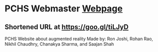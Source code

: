 # PCHS Webmaster [Webpage](https://pchs-webmaster.github.io)
## Shortened URL at https://goo.gl/tiLJyD
PCHS Website about augmented reality
Made by:
Ron Joshi, Rohan Rao, Nikhil Chaudhry, Chanakya Sharma, and Saajan Shah

